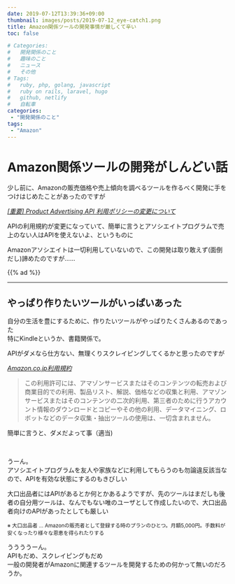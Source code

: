 ```yaml
---
date: 2019-07-12T13:39:36+09:00
thumbnail: images/posts/2019-07-12_eye-catch1.png
title: Amazon関係ツールの開発事情が厳しくて辛い
toc: false

# Categories:
#   開発関係のこと
#   趣味のこと
#   ニュース
#   その他
# Tags:
#   ruby, php, golang, javascript
#   ruby on rails, laravel, hugo
#   github, netlify
#   自転車
categories:
 - "開発関係のこと"
tags:
 - "Amazon"
---
```


# Amazon関係ツールの開発がしんどい話

少し前に、Amazonの販売価格や売上傾向を調べるツールを作るべく開発に手をつけはじめたことがあったのですが

_[[重要] Product Advertising API 利用ポリシーの変更について](https://affiliate.amazon.co.jp/help/topic/t52)_

APIの利用規約が変更になっていて、簡単に言うとアソシエイトプログラムで売上のない人はAPIを使えないよ、というものに

Amazonアソシエイトは一切利用していないので、この開発は取り敢えず(面倒だし)諦めたのですが……

{{% ad %}}

* * *

## やっぱり作りたいツールがいっぱいあった
自分の生活を豊にするために、作りたいツールがやっぱりたくさんあるのであった  
特にKindleというか、書籍関係で。

APIがダメなら仕方ない、無理くりスクレイピングしてくるかと思ったのですが

_[Amazon.co.jp利用規約](https://www.amazon.co.jp/gp/help/customer/display.html?nodeId=201909000)_

> この利用許可には、アマゾンサービスまたはそのコンテンツの転売および商業目的での利用、製品リスト、解説、価格などの収集と利用、アマゾンサービスまたはそのコンテンツの二次的利用、第三者のために行うアカウント情報のダウンロードとコピーやその他の利用、データマイニング、ロボットなどのデータ収集・抽出ツールの使用は、一切含まれません。

簡単に言うと、ダメだよって事（適当)

<br>

うーん。  
アソシエイトプログラムを友人や家族などに利用してもらうのも勿論違反該当なので、APIを有効な状態にするのもきびしい

大口出品者にはAPIがあるとか何とかあるようですが、先のツールはまだしも後者の自分用ツールは、なんでもない唯のユーザとして作成したいので、大口出品者向けのAPIがあったとしても厳しい

<small>
※ 大口出品者 … Amazonの販売者として登録する時のプランのひとつ。月額5,000円。手数料が安くなったり様々な恩恵を得られたりする
</small>

ううううーん。  
APIもだめ、スクレイピングもだめ  
一般の開発者がAmazonに関連するツールを開発するための何かって無いのだろうか。
